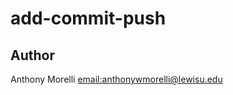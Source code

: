 # add-commit-push

## Author
Anthony Morelli [email:anthonywmorelli@lewisu.edu](mailto:anthonywmorelli@lewisu.edu)

